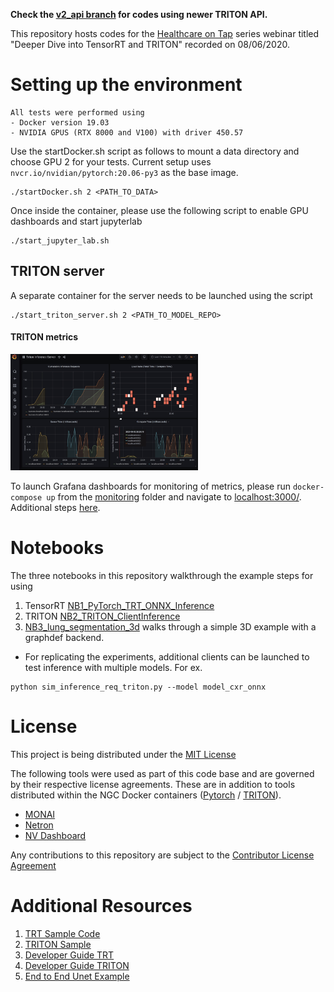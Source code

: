 **Check the [v2_api branch](https://github.com/NVIDIA/healthcare-on-tap-TRT-TRITON-demo/tree/v2_api) for codes using newer TRITON API.**

This repository hosts codes for the [Healthcare on Tap](https://event.on24.com/eventRegistration/EventLobbyServlet?target=reg20.jsp&partnerref=devnws&eventid=2355478&sessionid=1&key=F89A7BE8742F98334CEDDA4E86A6D5F0&regTag=1055756&sourcepage=register) series webinar titled "Deeper Dive into TensorRT and TRITON" recorded on 08/06/2020.

# Setting up the environment

```
All tests were performed using 
- Docker version 19.03
- NVIDIA GPUS (RTX 8000 and V100) with driver 450.57
```

Use the startDocker.sh script as follows to mount a data directory and choose GPU 2 for your tests. Current setup uses `nvcr.io/nvidian/pytorch:20.06-py3` as the base image.

```
./startDocker.sh 2 <PATH_TO_DATA>
```
Once inside the container, please use the following script to enable GPU dashboards and start jupyterlab
```
./start_jupyter_lab.sh
```

## TRITON server
A separate container for the server needs to be launched using the script 
```
./start_triton_server.sh 2 <PATH_TO_MODEL_REPO>
```
#### TRITON metrics
<img src="NB_images/TRITON_Metrics_image.png" alt="Drawing" style="width: 300px;"/>

To launch Grafana dashboards for monitoring of metrics, please run `docker-compose up` from the [monitoring](./monitoring/) folder and navigate to [localhost:3000/](http://localhost:3000). Additional steps [here](./monitoring/readme.md).


# Notebooks

The three notebooks in this repository walkthrough the example steps for using 
1. TensorRT [NB1_PyTorch_TRT_ONNX_Inference](./NB1_PyTorch_TRT_ONNX_Inference)
2. TRITON [NB2_TRITON_ClientInference](./NB2_TRITON_ClientInference.ipynb)
3. [NB3_lung_segmentation_3d](./NB3_lung_segmentation_3d.ipynb) walks through a simple 3D example with a graphdef backend. 
* For replicating the experiments, additional clients can be launched to test inference with multiple models. For ex. 
```
python sim_inference_req_triton.py --model model_cxr_onnx
```

# License

This project is being distributed under the [MIT License](./license.md)

The following tools were used as part of this code base and are governed by their respective license agreements. These are in addition to tools distributed within the NGC Docker containers ([Pytorch](https://ngc.nvidia.com/catalog/containers/nvidia:pytorch) / [TRITON](https://ngc.nvidia.com/catalog/containers/nvidia:tritonserver)).

* [MONAI](https://github.com/Project-MONAI/MONAI/blob/master/LICENSE)
* [Netron](https://github.com/lutzroeder/netron/blob/main/LICENSE)
* [NV Dashboard](https://github.com/rapidsai/jupyterlab-nvdashboard/blob/branch-0.4/LICENSE.txt)

Any contributions to this repository are subject to the [Contributor License Agreement](./contributing.md)

# Additional Resources
1. [TRT Sample Code](https://github.com/rmccorm4/tensorrt-utils/tree/master/inference)
2. [TRITON Sample](https://github.com/gigony/triton-test-onnx)
3. [Developer Guide TRT](https://docs.nvidia.com/deeplearning/sdk/tensorrt-developer-guide/index.html)
4. [Developer Guide TRITON](https://docs.nvidia.com/deeplearning/triton-inference-server/user-guide/docs/index.html)
5. [End to End Unet Example](https://developer.nvidia.com/blog/speeding-up-deep-learning-inference-using-tensorrt/)